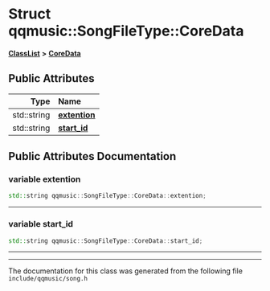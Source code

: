 

# Struct qqmusic::SongFileType::CoreData



[**ClassList**](annotated.md) **>** [**CoreData**](structqqmusic_1_1SongFileType_1_1CoreData.md)


























## Public Attributes

| Type | Name |
| ---: | :--- |
|  std::string | [**extention**](#variable-extention)  <br> |
|  std::string | [**start\_id**](#variable-start_id)  <br> |












































## Public Attributes Documentation




### variable extention 

```C++
std::string qqmusic::SongFileType::CoreData::extention;
```




<hr>



### variable start\_id 

```C++
std::string qqmusic::SongFileType::CoreData::start_id;
```




<hr>

------------------------------
The documentation for this class was generated from the following file `include/qqmusic/song.h`

